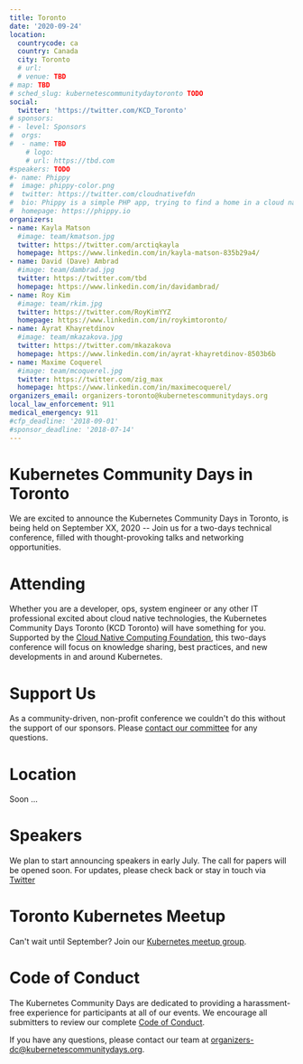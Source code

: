 ```yaml
---
title: Toronto
date: '2020-09-24'
location:
  countrycode: ca
  country: Canada
  city: Toronto
  # url:
  # venue: TBD
# map: TBD
# sched_slug: kubernetescommunitydaytoronto TODO
social:
  twitter: 'https://twitter.com/KCD_Toronto'
# sponsors:
# - level: Sponsors
#  orgs:
#  - name: TBD
    # logo: 
    # url: https://tbd.com
#speakers: TODO
#- name: Phippy
#  image: phippy-color.png
#  twitter: https://twitter.com/cloudnativefdn
#  bio: Phippy is a simple PHP app, trying to find a home in a cloud native world.
#  homepage: https://phippy.io
organizers:
- name: Kayla Matson
  #image: team/kmatson.jpg
  twitter: https://twitter.com/arctiqkayla
  homepage: https://www.linkedin.com/in/kayla-matson-835b29a4/
- name: David (Dave) Ambrad
  #image: team/dambrad.jpg
  twitter: https://twitter.com/tbd
  homepage: https://www.linkedin.com/in/davidambrad/
- name: Roy Kim
  #image: team/rkim.jpg
  twitter: https://twitter.com/RoyKimYYZ
  homepage: https://www.linkedin.com/in/roykimtoronto/
- name: Ayrat Khayretdinov
  #image: team/mkazakova.jpg
  twitter: https://twitter.com/mkazakova
  homepage: https://www.linkedin.com/in/ayrat-khayretdinov-8503b6b
- name: Maxime Coquerel
  #image: team/mcoquerel.jpg
  twitter: https://twitter.com/zig_max
  homepage: https://www.linkedin.com/in/maximecoquerel/
organizers_email: organizers-toronto@kubernetescommunitydays.org
local_law_enforcement: 911
medical_emergency: 911
#cfp_deadline: '2018-09-01'
#sponsor_deadline: '2018-07-14'
---
```


# Kubernetes Community Days in Toronto

We are excited to announce the Kubernetes Community Days in Toronto, is being held on September XX, 2020 -- Join us for a two-days technical conference, filled with thought-provoking talks and networking opportunities.

# Attending

Whether you are a developer, ops, system engineer or any other IT professional excited about cloud native technologies, the Kubernetes Community Days Toronto (KCD Toronto) will have something for you.  Supported by the [Cloud Native Computing Foundation](https://cncf.io/), this two-days conference will focus on knowledge sharing, best practices, and new developments in and around Kubernetes.

# Support Us

As a community-driven, non-profit conference we couldn't do this without the support of our sponsors. Please [contact our committee](mailto:sponsors-toronto@kubernetescommunitydays.org) for any questions.

# Location

Soon ...

# Speakers

We plan to start announcing speakers in early July. The call for papers will be opened soon. For updates, please check back or stay in touch via [Twitter](https://twitter.com/KCD_Toronto)

# Toronto Kubernetes Meetup

Can't wait until September? Join our [Kubernetes meetup group](https://www.meetup.com/fr-FR/Kubernetes-Toronto/).

# Code of Conduct

The Kubernetes Community Days are dedicated to providing a harassment-free experience for participants at all of our events. We encourage all submitters to review our complete [Code of Conduct](https://kubernetescommunitydays.org/code-of-conduct/).

If you have any questions, please contact our team at [organizers-dc@kubernetescommunitydays.org](mailto:organizers-toronto@kubernetescommunitydays.org).
